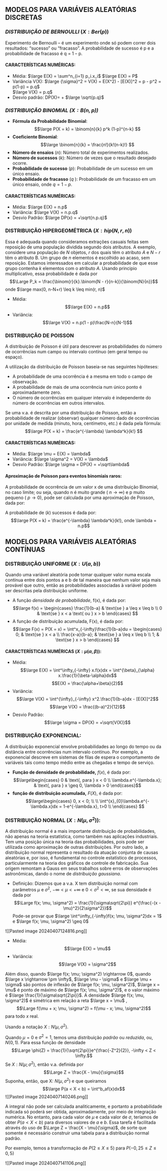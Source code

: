 
## MODELOS PARA VARIÁVEIS ALEATÓRIAS DISCRETAS

### *DISTRIBUIÇÃO DE BERNOULLI* $(X: Ber(p))$ 
Experimento de Bernoulli – é um experimento onde só podem correr dois resultados: “sucesso” ou “fracasso”. A probabilidade de sucesso é p e a probabilidade de fracasso é q = 1 – p.
#### CARACTERÍSTICAS NUMÉRICAS: 
- Média: 
	$\large E(X) = \sum^n_{i=1} p_i.x_i$
	$\large E(X) = P$
- Variância V(X): 
	$\large {\sigma}^2 = V(X) = E(X^2) - [E(X)]^2 = p - p^2 = p(1-p) = p.q$  
	$\large V(X) = p.q$
- Desvio padrão: 
	DP(X)= + $\large \sqrt{p.q}$

### *DISTRIBUIÇÃO BINOMIAL ($X: B(n, p)$)*

- **Fórmula da Probabilidade Binomial**:$$\large P(X = k) = \binom{n}{k} p^k (1-p)^{n-k} $$
- **Coeficiente Binomial**:$$\large \binom{n}{k} = \frac{n!}{k!(n-k)!} $$
- **Número de ensaios** ($n$): Número total de experimentos realizados.
- **Número de sucessos** ($k$): Número de vezes que o resultado desejado ocorre.
- **Probabilidade de sucesso** ($p$): Probabilidade de um sucesso em um único ensaio.
- **Probabilidade de fracasso** ($q$ ): Probabilidade de um fracasso em um único ensaio, onde $q = 1 - p$.

#### CARACTERÍSTICAS NUMÉRICAS:

- Média:
	$\large E(X) = n.p$
- Variância:
	$\large V(X) = n.p.q$
- Desvio Padrão:
	$\large DP(x) = +\sqrt{n.p.q}$


### DISTRIBUIÇÃO HIPERGEOMÉTRICA $(X: hip(N,r,n))$
Essa é adequada quando consideramos extrações casuais feitas sem reposição de uma população dividida segundo dois atributos. 
A exemplo, considere uma população de $N$ objetos, $r$ dos quais têm o atributo $A$ e $N - r$ têm o atributo B. Um grupo de $n$ elementos é escolhido ao acaso, sem reposição. Estamos interessados em calcular a probabilidade de que esse grupo contenha $k$ elementos com o atributo $A$. Usando  principio multiplicativo, essa probabilidade é dada por $$\Large P_k = \frac{\binom{r}{k}.\binom{N - r}{n-k}}{\binom{N}{n}}$$
onde $\large max(0, n-N+r) \leq k \leq min(r, n)$

- Média:$$\large E(X) = n.p$$
- Variância: $$\large V(X) = n.p(1 - p)\frac{N-n}{N-1}$$
### **DISTRIBUIÇÃO DE POISSON**

A distribuição de Poisson é útil para descrever as probabilidades do número de ocorrências num campo ou intervalo contínuo (em geral tempo ou espaço).

A utilização da distribuição de Poisson baseia-se nas seguintes hipóteses:  
- A probabilidade de uma ocorrência é a mesma em todo o campo de observação.
-  A probabilidade de mais de uma ocorrência num único ponto é aproximadamente zero. 
- O número de ocorrências em qualquer intervalo é independente do número de ocorrências em outros intervalos. 

Se uma v.a. é descrita por uma distribuição de Poisson, então a probabilidade de realizar (observar) qualquer número dado de ocorrências por unidade de medida (minuto, hora, centímetro, etc.) é dada pela fórmula:$$\large P(X = k) = \frac{e^{-\lambda} \lambda^k}{k!} $$
#### CARACTERÍSTICAS NUMÉRICAS:

- Média: 
	$\large \mu = E(X) = \lambda$
- Variância:
	$\large \sigma^2 = V(X) = \lambda$
- Desvio Padrão:
	$\large \sigma = DP(X) = +\sqrt\lambda$

#### Aproximação de Poisson para eventos binomiais raros: 
A probabilidade de ocorrência de um valor x de uma distribuição Binomial, no caso limite; ou seja, quando n é muito grande ( $n → \infty$) e p muito pequeno ( $p → 0$), pode ser calculada por uma aproximação de Poisson, dada por:

  A probabilidade de ($k$) sucessos é dada por:
  $$\large P(X = k) = \frac{e^{-\lambda} \lambda^k}{k!}, onde \lambda = n.p$$

## MODELOS PARA VARIÁVEIS ALEATÓRIAS CONTÍNUAS

### DISTRIBUIÇÃO UNIFORME ($X: U(a,b)$)
Quando uma variável aleatória pode tomar qualquer valor numa escala contínua entre dois pontos a e b de tal maneira que nenhum valor seja mais provável que outro, então as probabilidades associadas à variável podem ser descritas pela distribuição uniforme.
- A função *densidade de probabilidade*, f(x), é dada por:$$\large
f(x) = 
\begin{cases} 
\frac{1}{b-a} & \text{se } a \leq x \leq b \\
0 & \text{se } x < a \text{ ou } x > b
\end{cases}
$$
- A função de distribuição acumulada, F(x), é dada por:$$\large
F(x) = P(X = x) = \int^x_{-\infty}\frac{1}{b-a}du = 
\begin{cases} 
0; & \text{se } x < a \\
\frac{x-a}{b-a}; & \text{se } a \leq x \leq b \\
1; & \text{se } x > b 
\end{cases}
$$
#### CARACTERÍSTICAS NUMÉRICAS $(X: \mu(\alpha, \beta))$:
- Média: $$\large E(X) = \int^\infty_{-\infty} x.f(x)dx = \int^{\beta}_{\alpha} x.\frac{1}{\beta-\alpha}dx$$$$E(X) = \frac{\alpha+\beta}{2}$$
- Variância:$$\large V(X) = \int^{\infty}_{-\infty} x^2.\frac{1}{b-a}dx - [E(X)]^2$$$$\large V(X) = \frac{(b-a)^2}{12}$$
- Desvio Padrão:$$\large \sigma = DP(X) = +\sqrt{V(X)}$$
### DISTRIBUIÇÃO EXPONENCIAL:
A distribuição exponencial envolve probabilidades ao longo do tempo ou da distância entre ocorrências num intervalo contínuo. Por exemplo, a exponencial descreve em sistemas de filas de espera o comportamento de variáveis tais como tempo médio entre as chegadas e tempo de serviço.

- **Função de densidade de probabilidade,** $f(x)$, é dada por:$$\large\begin{cases} 
0 & \text{, para } x < 0 \\
\lambda.e^{-\lambda.x}; & \text{, para } x \geq 0, \lambda > 0 
\end{cases}$$
- **função de distribuição acumulada,** $F(X)$, é dada por:$$\large\begin{cases}
0, x < 0; \\
\\
\int^{x}_{0}\lambda.e^{-\lambda.x}dx = 1-e^{-\lambda.x}, t>0
\\
\end{cases}
$$
### DISTRIBUIÇÃO NORMAL $(X: N(\mu, \sigma^2))$:
A distribuição normal é a mais importante distribuição de probabilidades, não apenas na teoria estatística, como também nas aplicações industriais. Tem uma posição única na teoria das probabilidades, pois pode ser utilizada como aproximação de outras distribuições. Por outro lado, a distribuição normal representa o resultado da atuação conjunta de causas aleatórias e, por isso, é fundamental no controle estatístico de processos, particularmente na teoria dos gráficos de controle de fabricação. Sua origem remontam a Gauss em seus trabalhos sobre erros de observações astronômicas, dando o nome de *distribuição gaussiana*.
- Definição: 
	Dizemos que a v.a. X tem distribuição normal com parâmetros $\mu$ e $\sigma^2$, $-\infty < \mu < +\infty$ e $0 < \sigma^2 < \infty$, se sua densidade é dada por $$\Large f(x; \mu, \sigma^2) = \frac{1}{\sigma\sqrt{2\pi}} e^{\frac{-(x - \mu)^2}{2\sigma^2}}$$
	Pode-se provar que $\large \int^\infty_{-\infty}f(x; \mu, \sigma^2)dx = 1$ e $\large f(x; \mu, \sigma^2) \geq 0$


![[Pasted image 20240407124816.png]]

- Média: $$\large E(X) = \mu$$
- Variância: $$\large V(X) = \sigma^2$$

Além disso, quando $\large f(x; \mu; \sigma^2) \rightarrow 0$, quando $\large x \rightarrow \pm \infty$, $\large \mu - \sigma$ e $\large \mu + \sigma$ são pontos de inflexão de $\large f(x; \mu, \sigma^2)$, $\large x = \mu$ é ponto de máximo de $\large f(x; \mu, \sigma^2)$, e o valor máximo é $\large \frac{1}{\sigma\sqrt{2\pi}}$. A densidade $\large f(x; \mu, \sigma^2)$ é simétrica em relação a reta $\large x = \mu$ , $$\Large f(\mu + x; \mu, \sigma^2) = f(\mu - x; \mu, \sigma^2)$$para todo $x$ real.

Usando a notação $X: N(\mu, \sigma^2)$.

Quando $\mu = 0$ e $\sigma^2 = 1$, temos uma distribuição *padrão* ou *reduzida*, ou, $N(0, 1)$. Para essa função de densidade $$\Large \phi(Z) = \frac{1}{\sqrt{2\pi}}e^{\frac{-Z^2}{2}}, -\infty < Z < \infty.$$
Se $X: N(\mu; \sigma^2)$, então v.a. definida por $$\Large Z = \frac{X - \mu}{\sigma}$$
Suponha, então, que X: $N(\mu, \sigma^2)$ e que queiramos $$\large P(a < X < b) = \int^b_af(x)dx$$
![[Pasted image 20240407140246.png]]

A integral não pode ser calculada analiticamente, e portanto a probabilidade
indicada só poderá ser obtida, aproximadamente, por meio de integração numérica.
No entanto, para cada valor de $μ$ e cada valor de $σ$, teríamos de obter $P(a < X < b)$ para
diversos valores de $a$ e $b$. Essa tarefa é facilitada através do uso de $\Large Z = \frac{X - \mu}{\sigma}$, de sorte que
somente é necessário construir uma tabela para a distribuição normal padrão.

Por exemplo, temos a transformação de $P(2 \leq X \leq 5)$ para $P(-0,25 \leq Z \leq 0,5)$

![[Pasted image 20240407141106.png]]

